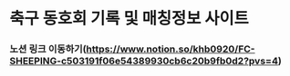 # 축구 동호회 기록 및 매칭정보 사이트

### 노션 링크 이동하기(https://www.notion.so/khb0920/FC-SHEEPING-c503191f06e54389930cb6c20b9fb0d2?pvs=4)

